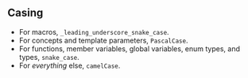 ## Casing

 - For macros, `_leading_underscore_snake_case`.
 - For concepts and template parameters, `PascalCase`.
 - For functions, member variables, global variables, enum types, and types, `snake_case`.
 - For _everything_ else, `camelCase`.
